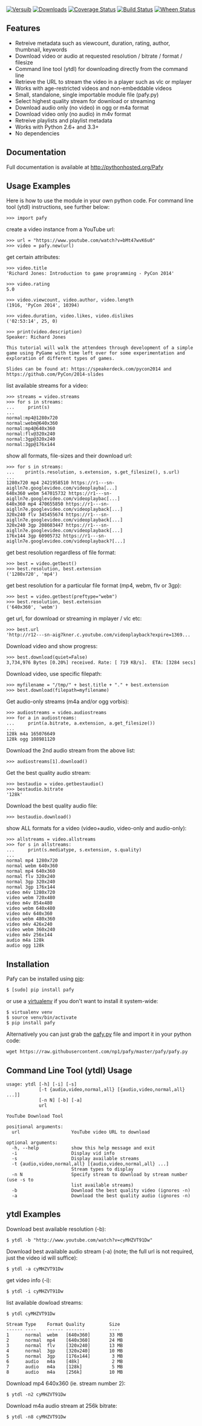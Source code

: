 [![Versuib](http://badge.fury.io/py/Pafy.png)](https://pypi.python.org/pypi/Pafy)
[![Downloads](https://pypip.in/d/Pafy/badge.png)](https://pypi.python.org/pypi/Pafy)
[![Coverage Status](https://coveralls.io/repos/np1/pafy/badge.png?branch=master)](https://coveralls.io/r/np1/pafy?branch=master)
[![Build Status](https://travis-ci.org/np1/pafy.svg?branch=master)](https://travis-ci.org/np1/pafy)
[![Wheen Status](https://pypip.in/wheel/Pafy/badge.png)](http://pythonwheels.com/)

Features
--------

- Retreive metadata such as viewcount, duration, rating, author, thumbnail, keywords
- Download video or audio at requested resolution / bitrate / format / filesize
- Command line tool (ytdl) for downloading directly from the command line
- Retrieve the URL to stream the video in a player such as vlc or mplayer
- Works with age-restricted videos and non-embeddable videos
- Small, standalone, single importable module file (pafy.py)
- Select highest quality stream for download or streaming
- Download audio only (no video) in ogg or m4a format
- Download video only (no audio) in m4v format
- Retreive playlists and playlist metadata
- Works with Python 2.6+ and 3.3+
- No dependencies


Documentation
-------------

Full documentation is available at http://pythonhosted.org/Pafy


Usage Examples
--------------

Here is how to use the module in your own python code.  For command line tool
(ytdl) instructions, see further below:

    >>> import pafy

create a video instance from a YouTube url:

    >>> url = "https://www.youtube.com/watch?v=bMt47wvK6u0"
    >>> video = pafy.new(url)

get certain attributes:

    >>> video.title
    'Richard Jones: Introduction to game programming - PyCon 2014'

    >>> video.rating
    5.0

    >>> video.viewcount, video.author, video.length
    (1916, 'PyCon 2014', 10394)

    >>> video.duration, video.likes, video.dislikes
    ('02:53:14', 25, 0)

    >>> print(video.description)
    Speaker: Richard Jones

    This tutorial will walk the attendees through development of a simple game using PyGame with time left over for some experimentation and exploration of different types of games.

    Slides can be found at: https://speakerdeck.com/pycon2014 and https://github.com/PyCon/2014-slides


list available streams for a video:

    >>> streams = video.streams
    >>> for s in streams:
    ...     print(s)
    ...
    normal:mp4@1280x720
    normal:webm@640x360
    normal:mp4@640x360
    normal:flv@320x240
    normal:3gp@320x240
    normal:3gp@176x144


show all formats, file-sizes and their download url:

    >>> for s in streams:
    ...    print(s.resolution, s.extension, s.get_filesize(), s.url)
    ...
    1280x720 mp4 2421958510 https://r1---sn-aiglln7e.googlevideo.com/videoplayba[...]
    640x360 webm 547015732 https://r1---sn-aiglln7e.googlevideo.com/videoplaybac[...]
    640x360 mp4 470655850 https://r1---sn-aiglln7e.googlevideo.com/videoplayback[...]
    320x240 flv 345455674 https://r1---sn-aiglln7e.googlevideo.com/videoplayback[...]
    320x240 3gp 208603447 https://r1---sn-aiglln7e.googlevideo.com/videoplayback[...]
    176x144 3gp 60905732 https://r1---sn-aiglln7e.googlevideo.com/videoplayback?[...]


get best resolution regardless of file format:

    >>> best = video.getbest()
    >>> best.resolution, best.extension
    ('1280x720', 'mp4')


get best resolution for a particular file format
(mp4, webm, flv or 3gp):

    >>> best = video.getbest(preftype="webm")
    >>> best.resolution, best.extension
    ('640x360', 'webm')

get url, for download or streaming in mplayer / vlc etc:

    >>> best.url
    'http://r12---sn-aig7kner.c.youtube.com/videoplayback?expire=1369...

Download video and show progress:

    >>> best.download(quiet=False)
    3,734,976 Bytes [0.20%] received. Rate: [ 719 KB/s].  ETA: [3284 secs]

Download video, use specific filepath:

    >>> myfilename = "/tmp/" + best.title + "." + best.extension
    >>> best.download(filepath=myfilename)


Get audio-only streams (m4a and/or ogg vorbis):

    >>> audiostreams = video.audiostreams
    >>> for a in audiostreams:
    ...     print(a.bitrate, a.extension, a.get_filesize())
    ...
    128k m4a 165076649
    128k ogg 108981120


Download the 2nd audio stream from the above list:

    >>> audiostreams[1].download()

Get the best quality audio stream:

    >>> bestaudio = video.getbestaudio()
    >>> bestaudio.bitrate
    '128k'

Download the best quality audio file:

    >>> bestaudio.download()

show ALL formats for a video (video+audio, video-only and audio-only):

    >>> allstreams = video.allstreams
    >>> for s in allstreams:
    ...     print(s.mediatype, s.extension, s.quality)
    ...
    normal mp4 1280x720
    normal webm 640x360
    normal mp4 640x360
    normal flv 320x240
    normal 3gp 320x240
    normal 3gp 176x144
    video m4v 1280x720
    video webm 720x480
    video m4v 854x480
    video webm 640x480
    video m4v 640x360
    video webm 480x360
    video m4v 426x240
    video webm 360x240
    video m4v 256x144
    audio m4a 128k
    audio ogg 128k


Installation
------------

Pafy can be installed using [pip](http://www.pip-installer.org):

    $ [sudo] pip install pafy

or use a [virtualenv](http://virtualenv.org) if you don't want to install it system-wide:

    $ virtualenv venv
    $ source venv/bin/activate
    $ pip install pafy


Alternatively you can just grab the [pafy.py](https://raw.githubusercontent.com/np1/pafy/master/pafy/pafy.py) file and import it in your python code:

    wget https://raw.githubusercontent.com/np1/pafy/master/pafy/pafy.py


Command Line Tool (ytdl) Usage
------------------------------

    usage: ytdl [-h] [-i] [-s]
                [-t {audio,video,normal,all} [{audio,video,normal,all} ...]]
                [-n N] [-b] [-a]
                url

    YouTube Download Tool

    positional arguments:
      url                   YouTube video URL to download

    optional arguments:
      -h, --help            show this help message and exit
      -i                    Display vid info
      -s                    Display available streams
      -t {audio,video,normal,all} [{audio,video,normal,all} ...]
                            Stream types to display
      -n N                  Specify stream to download by stream number (use -s to
                            list available streams)
      -b                    Download the best quality video (ignores -n)
      -a                    Download the best quality audio (ignores -n)


ytdl Examples
-------------

Download best available resolution (-b):

    $ ytdl -b "http://www.youtube.com/watch?v=cyMHZVT91Dw"

Download best available audio stream (-a)
(note; the full url is not required, just the video id will suffice):

    $ ytdl -a cyMHZVT91Dw


get video info (-i):

    $ ytdl -i cyMHZVT91Dw

list available dowload streams:

    $ ytdl cyMHZVT91Dw
 
    Stream Type    Format Quality         Size            
    ------ ----    ------ -------         ----            
    1      normal  webm   [640x360]       33 MB           
    2      normal  mp4    [640x360]       24 MB           
    3      normal  flv    [320x240]       13 MB           
    4      normal  3gp    [320x240]       10 MB           
    5      normal  3gp    [176x144]        3 MB           
    6      audio   m4a    [48k]            2 MB           
    7      audio   m4a    [128k]           5 MB           
    8      audio   m4a    [256k]          10 MB     

 
Download mp4 640x360 (ie. stream number 2):

    $ ytdl -n2 cyMHZVT91Dw

Download m4a audio stream at 256k bitrate:

    $ ytdl -n8 cyMHZVT91Dw
